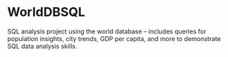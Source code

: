# WorldDBSQL
SQL analysis project using the world database – includes queries for population insights, city trends, GDP per capita, and more to demonstrate SQL data analysis skills.
